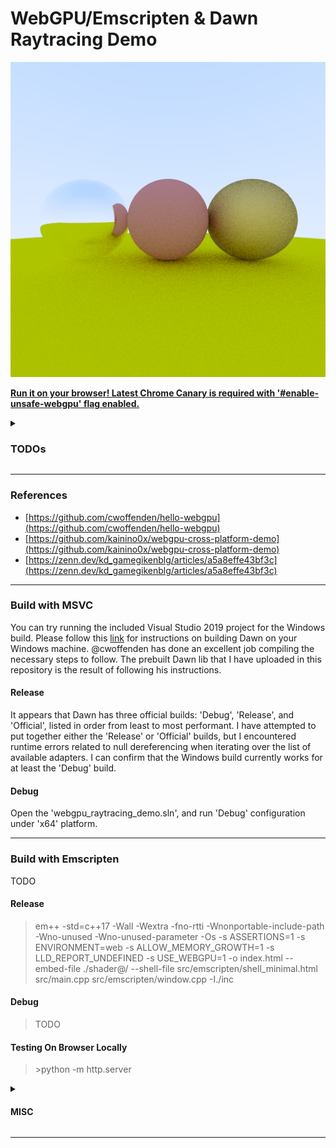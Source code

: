 # WebGPU/Emscripten & Dawn Raytracing Demo

![](512x512.png "")
	
[**Run it on your browser! Latest Chrome Canary is required with '#enable-unsafe-webgpu' flag enabled.**](https://yuneismyname.com/demos/raytracing/)

<details>
<summary><h3>TODOs</h3></summary>

The current method to obtain a device in an Emscripten build involves using the 'wgpuInstanceRequestAdapter' and 'wgpuAdapterRequestDevice' functions, which internally call JavaScript functions. For further details, please refer to this [link](https://github.com/kainino0x/webgpu-cross-platform-demo/blob/8e1a5883f2d29a3030e813c0ccfaddea4f6398b5/main.cpp#L51). It appears that these functions are asynchronous in nature, and therefore the remaining initialization steps (such as creating a swap chain and initializing pipelines) should be performed within the callback function.

Another way to obtain a device in an Emscripten build is by using the function 'emscripten_webgpu_get_device()'. However, it appears that manually setting 'Module["preinitializedWebGPUDevice"]' in either JavaScript or HTML is required before calling this function. Several existing projects, notably @cwoffenden's ["Hello, Triangle"](https://github.com/cwoffenden/hello-webgpu/blob/6ada98bea21ad7283fb3a88b91d94b28f87ea190/src/ems/glue.cpp#L35) and @ocornut's [Dear ImGui](https://github.com/ocornut/imgui/blob/e8206db829f7c5d9a07985a2e2a8de6769cac64d/examples/example_emscripten_wgpu/web/index.html#L66), have demonstrated this approach. For further information, please refer to @mewmew-tea's [article](https://zenn.dev/kd_gamegikenblg/articles/a5a8effe43bf3c#%E3%81%8A%E3%81%BE%E3%81%91%EF%BC%92%EF%BC%9Adevice%E5%8F%96%E5%BE%97%E3%81%AE%E3%82%A2%E3%83%97%E3%83%AD%E3%83%BC%E3%83%81).

The current implementation is a bit messy, as I added Emscripten build-specific code into the main function as a last resort to overcome asynchronous issues. However, I plan to clean up the codebase for modularity and refine the code further, particularly if I decide to continue following up on Peter Shirley's later volumes.

</details>

---

### References
- [https://github.com/cwoffenden/hello-webgpu](https://github.com/cwoffenden/hello-webgpu)
- [https://github.com/kainino0x/webgpu-cross-platform-demo](https://github.com/kainino0x/webgpu-cross-platform-demo)
- [https://zenn.dev/kd_gamegikenblg/articles/a5a8effe43bf3c](https://zenn.dev/kd_gamegikenblg/articles/a5a8effe43bf3c)

---

### Build with MSVC
You can try running the included Visual Studio 2019 project for the Windows build. Please follow this [link](https://github.com/cwoffenden/hello-webgpu/tree/6ada98bea21ad7283fb3a88b91d94b28f87ea190/lib#building-windows-dawn-and-optionally-angle) for instructions on building Dawn on your Windows machine. @cwoffenden has done an excellent job compiling the necessary steps to follow. The prebuilt Dawn lib that I have uploaded in this repository is the result of following his instructions.

#### Release
It appears that Dawn has three official builds: 'Debug', 'Release', and 'Official', listed in order from least to most performant. I have attempted to put together either the 'Release' or 'Official' builds, but I encountered runtime errors related to null dereferencing when iterating over the list of available adapters. I can confirm that the Windows build currently works for at least the 'Debug' build.

#### Debug
Open the 'webgpu_raytracing_demo.sln', and run 'Debug' configuration under 'x64' platform.

---

### Build with Emscripten
TODO

#### Release
> em++ -std=c++17 -Wall -Wextra -fno-rtti -Wnonportable-include-path -Wno-unused -Wno-unused-parameter -Os -s ASSERTIONS=1 -s ENVIRONMENT=web -s ALLOW_MEMORY_GROWTH=1 -s LLD_REPORT_UNDEFINED -s USE_WEBGPU=1 -o index.html --embed-file ./shader@/ --shell-file src/emscripten/shell_minimal.html src/main.cpp src/emscripten/window.cpp -I./inc

#### Debug
> TODO

#### Testing On Browser Locally
> \>python -m http.server

<details>
<summary><h4>MISC</h4></summary>

#### Compiler & Linker Flags

##### References
- [https://emscripten.org/docs/tools_reference/emcc.html](https://emscripten.org/docs/tools_reference/emcc.html)
- [https://gcc.gnu.org/onlinedocs/gcc/Warning-Options.html#Warning-Options](https://gcc.gnu.org/onlinedocs/gcc/Warning-Options.html#Warning-Options)
- [https://gcc.gnu.org/onlinedocs/gcc/C_002b_002b-Dialect-Options.html#C_002b_002b-Dialect-Options](https://gcc.gnu.org/onlinedocs/gcc/C_002b_002b-Dialect-Options.html#C_002b_002b-Dialect-Options)

"Most clang options will work, as will gcc options (...) To see the full list of Clang options supported on the version of Clang used by Emscripten, run clang --help."
e.g.) clang --help | findstr /c:"no-rtti"

- `-std=c++17`
TODO

- `-Wall`
TODO

- `-Wextra`
TODO

- `-fno-rtti`
"Disable generation of information about every class with virtual functions for use by the C++ run-time type identification features (dynamic_cast and typeid). If you don’t use those parts of the language, you can save some space by using this flag."

 - `-Os`
The compiler will use a variety of optimization techniques to reduce the size of the resulting binary file. This can include things like removing unnecessary code, inlining functions, and using smaller data types.

- `-s ASSERTIONS=1`
Emscripten will add assertions to the compiled code, which can help catch programming errors and bugs at runtime. However, assertions can also have some performance overhead, as they add extra instructions to the compiled code. Therefore, it is generally recommended to disable assertions in production builds to maximize performance.

- `-s ENVIRONMENT=web`
This particular flag specifies the target environment for the compiled code, setting it to "web". Emscripten will apply various optimizations to the compiled code that are specific to web environments, such as providing better integration with JavaScript and the DOM, using asynchronous I/O, and optimizing for smaller code size and faster load times.

- `-s ALLOW_MEMORY_GROWTH=1`
Emscripten will disable dynamic memory growth, which can be useful in cases where the amount of memory needed by the compiled code is known in advance. However, if the compiled code attempts to allocate more memory than was allocated at startup, it will fail and the program may crash.

- `-s LLD_REPORT_UNDEFINED`
LLD linker (a linker designed to be used with LLVM-based compilers) will report any undefined symbols encountered during the linking process. It can be useful for identifying missing dependencies or debugging linking issues.

- `-s USE_WEBGPU=1`
TODO

"Each of these specific warning options also has a negative form beginning ‘-Wno-’ to turn off warnings; (...)."

- `-Wnonportable-include-path` 
If the path is non-portable, meaning it is specific to a certain platform or environment, the Clang compiler may issue a warning indicating that the path is non-portable.

- `-Wunused-parameter`
"Warn whenever a function parameter is unused aside from its declaration. To suppress this warning use the unused attribute (see Variable Attributes)."

</details>

---
